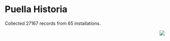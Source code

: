 # Puella Historia

Collected 27167 records from 65 installations.

<p align="right"><img src="https://xn--80aalyho.xn--p1ai/magireco/NAgitan/img/kagome.png" /></p>
